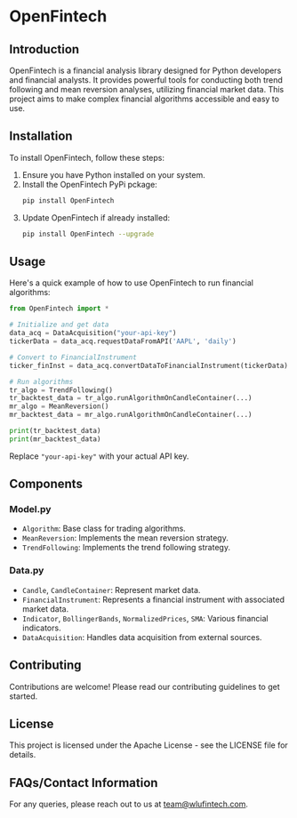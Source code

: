 # OpenFintech

## Introduction
OpenFintech is a financial analysis library designed for Python developers and financial analysts. It provides powerful tools for conducting both trend following and mean reversion analyses, utilizing financial market data. This project aims to make complex financial algorithms accessible and easy to use.

## Installation
To install OpenFintech, follow these steps:

1. Ensure you have Python installed on your system.
2. Install the OpenFintech PyPi pckage:
   ```bash
   pip install OpenFintech
   ```
3. Update OpenFintech if already installed:
   ```bash
   pip install OpenFintech --upgrade
   ```

## Usage
Here's a quick example of how to use OpenFintech to run financial algorithms:

```python
from OpenFintech import *

# Initialize and get data
data_acq = DataAcquisition("your-api-key")
tickerData = data_acq.requestDataFromAPI('AAPL', 'daily')

# Convert to FinancialInstrument
ticker_finInst = data_acq.convertDataToFinancialInstrument(tickerData)

# Run algorithms
tr_algo = TrendFollowing()
tr_backtest_data = tr_algo.runAlgorithmOnCandleContainer(...)
mr_algo = MeanReversion()
mr_backtest_data = mr_algo.runAlgorithmOnCandleContainer(...)

print(tr_backtest_data)
print(mr_backtest_data)
```

Replace `"your-api-key"` with your actual API key.

## Components
### Model.py
- `Algorithm`: Base class for trading algorithms.
- `MeanReversion`: Implements the mean reversion strategy.
- `TrendFollowing`: Implements the trend following strategy.

### Data.py
- `Candle`, `CandleContainer`: Represent market data.
- `FinancialInstrument`: Represents a financial instrument with associated market data.
- `Indicator`, `BollingerBands`, `NormalizedPrices`, `SMA`: Various financial indicators.
- `DataAcquisition`: Handles data acquisition from external sources.

## Contributing
Contributions are welcome! Please read our contributing guidelines to get started.

## License
This project is licensed under the Apache License - see the LICENSE file for details.

## FAQs/Contact Information
For any queries, please reach out to us at team@wlufintech.com.